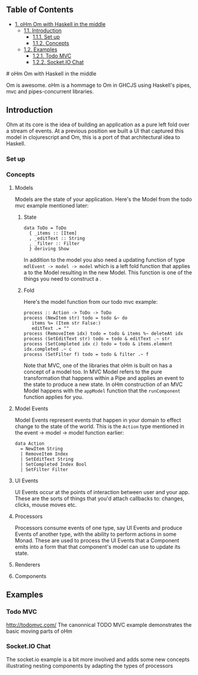 <div id="table-of-contents">
<h2>Table of Contents</h2>
<div id="text-table-of-contents">
<ul>
<li><a href="#sec-1">1. oHm Om with Haskell in the middle</a>
<ul>
<li><a href="#sec-1-1">1.1. Introduction</a>
<ul>
<li><a href="#sec-1-1-1">1.1.1. Set up</a></li>
<li><a href="#sec-1-1-2">1.1.2. Concepts</a></li>
</ul>
</li>
<li><a href="#sec-1-2">1.2. Examples</a>
<ul>
<li><a href="#sec-1-2-1">1.2.1. Todo MVC</a></li>
<li><a href="#sec-1-2-2">1.2.2. Socket.IO Chat</a></li>
</ul>
</li>
</ul>
</li>
</ul>
</div>
</div>
# oHm Om with Haskell in the middle

Om is awesome. oHm is a hommage to Om in GHCJS using Haskell's pipes,
mvc and pipes-concurrent libraries.

## Introduction

Ohm at its core is the idea of building an application as a pure left
fold over a stream of events. At a previous position we built a UI
that captured this model in clojurescript and Om, this is a port of
that architectural idea to Haskell.

### Set up

### Concepts

1.  Models

    Models are the state of your application. Here's the Model from the
    todo mvc example mentioned later:
    
    1.  State
    
            data ToDo = ToDo
              { _items :: [Item]
              , _editText :: String
              , _filter :: Filter
              } deriving Show
        
        In addition to the model you also need a updating function of type
        `mdlEvent -> model -> model` which is a left fold function that
        applies a to the Model resulting in the new Model. This
        function is one of the things you need to construct a .
        
        <a id="model-fold" name="model-fold"></a>
    
    2.  Fold
    
        Here's the model function from our todo mvc example:
        
            process :: Action -> ToDo -> ToDo
            process (NewItem str) todo = todo &~ do
               items %= (Item str False:)
               editText .= ""
            process (RemoveItem idx) todo = todo & items %~ deleteAt idx
            process (SetEditText str) todo = todo & editText .~ str
            process (SetCompleted idx c) todo = todo & items.element idx.completed .~ c
            process (SetFilter f) todo = todo & filter .~ f
        
        Note that MVC, one of the libraries that oHm is built on has a concept
        of a model too. In MVC Model refers to the pure transformation that
        happens within a Pipe and applies an event to the state to produce a
        new state. In oHm construction of an MVC Model happens with the
        `appModel` function that the `runComponent` function applies for you.

2.  Model Events

    Model Events represent events that happen in your domain to effect
    change to the state of the world. This is the `Action` type mentioned
    in the event -> model -> model function earlier:
    
        
        data Action
          = NewItem String
          | RemoveItem Index
          | SetEditText String
          | SetCompleted Index Bool
          | SetFilter Filter

3.  UI Events

    UI Events occur at the points of interaction between user and your
    app. These are the sorts of things that you'd attach callbacks to:
    changes, clicks, mouse moves etc.

4.  Processors

    Processors consume events of one type, say UI Events and produce
    Events of another type, with the ability to perform actions in some
    Monad. These are used to process the UI Events that a Component emits
    into a form that that component's model can use to update its state.

5.  Renderers

6.  Components

## Examples

### Todo MVC

<http://todomvc.com/>
The canonnical TODO MVC example demonstrates the basic moving parts of
oHm

### Socket.IO Chat

The socket.io example is a bit more involved and adds some new
concepts illustrating nesting components by adapting the types of processors
